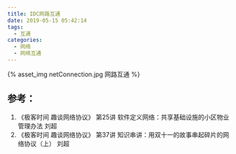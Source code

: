 ```yaml
---
title: IDC网路互通
date: 2019-05-15 05:42:14
tags: 
  - 互通
categories: 
  - 网络
  - 网络互通  
---
```



{% asset_img netConnection.jpg 网路互通 %}

## 参考：

1. 《极客时间  趣谈网络协议》  第25讲 软件定义网络：共享基础设施的小区物业管理办法  刘超
2. 《极客时间  趣谈网络协议》  第37讲 知识串讲：用双十一的故事串起碎片的网络协议（上） 刘超